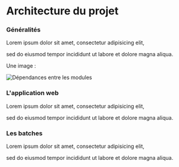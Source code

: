 # Architecture du projet


### Généralités


Lorem ipsum dolor sit amet, consectetur adipisicing elit,

sed do eiusmod tempor incididunt ut labore et dolore magna aliqua.



Une image :


![Dépendances entre les modules](img/dependances_modules.png)



### L'application web


Lorem ipsum dolor sit amet, consectetur adipisicing elit,

sed do eiusmod tempor incididunt ut labore et dolore magna aliqua.



### Les batches


Lorem ipsum dolor sit amet, consectetur adipisicing elit,

sed do eiusmod tempor incididunt ut labore et dolore magna aliqua.